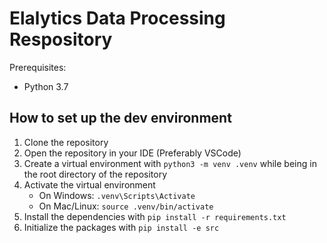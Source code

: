 # Elalytics Data Processing Respository

Prerequisites:

- Python 3.7

## How to set up the dev environment

1. Clone the repository
2. Open the repository in your IDE (Preferably VSCode)
3. Create a virtual environment with `python3 -m venv .venv` while being in the root directory of the repository
4. Activate the virtual environment
   - On Windows: `.venv\Scripts\Activate`
   - On Mac/Linux: `source .venv/bin/activate`
5. Install the dependencies with `pip install -r requirements.txt`
6. Initialize the packages with `pip install -e src`
